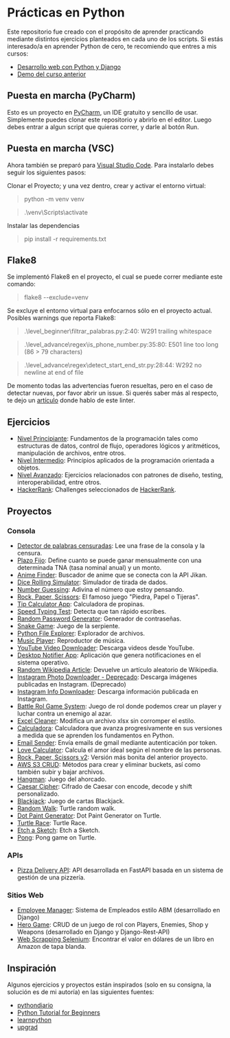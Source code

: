 # Prácticas en Python
Este repositorio fue creado con el propósito de aprender practicando mediante distintos ejercicios planteados en cada uno de los scripts.
Si estás interesado/a en aprender Python de cero, te recomiendo que entres a mis cursos:
- [Desarrollo web con Python y Django](https://www.udemy.com/course/desarrollo-de-sitios-web-con-python-3-con-django/?referralCode=A491B0944C634BFAA48C)
- [Demo del curso anterior](https://www.youtube.com/playlist?list=PLp7PPjAxisAICL8_g0lmC3thJvHW5Hbe3)

## Puesta en marcha (PyCharm)
Esto es un proyecto en [PyCharm](https://www.jetbrains.com/es-es/pycharm/download/), un IDE gratuito y sencillo de usar. Simplemente puedes clonar este repositorio y abrirlo en el editor. Luego debes entrar a algun script que quieras correr, y darle al botón Run.

## Puesta en marcha (VSC)
Ahora también se preparó para [Visual Studio Code](https://code.visualstudio.com/). Para instalarlo debes seguir los siguientes pasos:

Clonar el Proyecto; y una vez dentro, crear y activar el entorno virtual:

> python -m venv venv

> .\venv\Scripts\activate

Instalar las dependencias

> pip install -r requirements.txt

## Flake8
Se implementó Flake8 en el proyecto, el cual se puede correr mediante este comando:
> flake8 --exclude=venv

Se excluye el entorno virtual para enfocarnos sólo en el proyecto actual.
Posibles warnings que reporta Flake8:
> .\level_beginner\filtrar_palabras.py:2:40: W291 trailing whitespace

> .\level_advance\regex\is_phone_number.py:35:80: E501 line too long (86 > 79 characters)

> .\level_advance\regex\detect_start_end_str.py:28:44: W292 no newline at end of file

De momento todas las advertencias fueron resueltas, pero en el caso de detectar nuevas, por favor abrir un issue. Si querés saber más al respecto, te dejo un [artículo](https://dev.to/maxwellnewage/diario-de-python-17-un-paseo-por-flake8-33do) donde hablo de este linter.

## Ejercicios
- [Nivel Principiante](level_beginner/README.md): Fundamentos de la programación tales como estructuras de datos, control de flujo, operadores lógicos y aritméticos, manipulación de archivos, entre otros.
- [Nivel Intermedio](level_intermediate/README.md): Principios aplicados de la programación orientada a objetos.
- [Nivel Avanzado](level_advance/README.md): Ejercicios relacionados con patrones de diseño, testing, interoperabilidad, entre otros.
- [HackerRank](hackerrank/README.md): Challenges seleccionados de [HackerRank](https://www.hackerrank.com/).

## Proyectos
### Consola
- [Detector de palabras censuradas](projects/bad_word_detector.py): Lee una frase de la consola y la censura.
- [Plazo Fijo](projects/plazo_fijo.py): Define cuanto se puede ganar mensualmente con una determinada TNA (tasa nominal anual) y un monto.
- [Anime Finder](projects/anime_finder.py): Buscador de anime que se conecta con la API Jikan.
- [Dice Rolling Simulator](projects/dice_rolling_simulator.py): Simulador de tirada de dados.
- [Number Guessing](projects/number_guessing.py): Adivina el número que estoy pensando.
- [Rock, Paper, Scissors](projects/rock_paper_scissors.py): El famoso juego "Piedra, Papel o Tijeras".
- [Tip Calculator App](projects/tip_calculator_app.py): Calculadora de propinas.
- [Speed Typing Test](projects/speed_typing_test.py): Detecta que tan rápido escribes.
- [Random Password Generator](projects/random_password_generator.py): Generador de contraseñas.
- [Snake Game](projects/snake_game/main.py): Juego de la serpiente.
- [Python File Explorer](projects/file_manager.py): Explorador de archivos.
- [Music Player](projects/music_player/main.py): Reproductor de música.
- [YouTube Video Downloader](projects/yt_video_downloader.py): Descarga videos desde YouTube.
- [Desktop Notifier App](projects/desktop_notifier_app/main.py): Aplicación que genera notificaciones en el sistema operativo.
- [Random Wikipedia Article](projects/rand_wiki_article.py): Devuelve un artículo aleatorio de Wikipedia.
- [Instagram Photo Downloader - Deprecado](projects/ig_photo_downloader_deprecated.py): Descarga imágenes publicadas en Instagram. (Deprecado)
- [Instagram Info Downloader](projects/ig_info_downloader.py): Descarga información publicada en Instagram.
- [Battle Rol Game System](projects/battle_rol_game_system/main.py): Juego de rol donde podemos crear un player y luchar contra un enemigo al azar.
- [Excel Cleaner](projects/excel_cleaner/main.py): Modifica un archivo xlsx sin corromper el estilo.
- [Calculadora](projects/calculadora): Calculadora que avanza progresivamente en sus versiones a medida que se aprenden los fundamentos en Python.
- [Email Sender](projects/email_sender): Envía emails de gmail mediante autenticación por token.
- [Love Calculator](projects/love_calculator.py): Calcula el amor ideal según el nombre de las personas.
- [Rock, Paper, Scissors v2](https://replit.com/@maxwellnewage/python-rock-paper-scissors-game): Versión más bonita del anterior proyecto.
- [AWS S3 CRUD](projects/aws_s3_crud/main.py): Métodos para crear y eliminar buckets, así como también subir y bajar archivos.
- [Hangman](projects/hangman.py): Juego del ahorcado.
- [Caesar Cipher](projects/caesar_cipher.py): Cifrado de Caesar con encode, decode y shift personalizado.
- [Blackjack](projects/blackjack.py): Juego de cartas Blackjack.
- [Random Walk](projects/random_walk.py): Turtle random walk.
- [Dot Paint Generator](projects/dot_paint_generator/main.py): Dot Paint Generator on Turtle.
- [Turtle Race](projects/turtle_race/main.py): Turtle Race.
- [Etch a Sketch](projects/etch_a_sketch.py): Etch a Sketch.
- [Pong](projects/pong/main.py): Pong game on Turtle.

### APIs
- [Pizza Delivery API](https://github.com/maxwellnewage/fastapi-pizza-delivery-api): API desarrollada en FastAPI basada en un sistema de gestión de una pizzería.

### Sitios Web
- [Employee Manager](https://github.com/maxwellnewage/udemy-django-employee-manager): Sistema de Empleados estilo ABM (desarrollado en Django)
- [Hero Game](https://github.com/maxwellnewage/udemy-django-hero-game): CRUD de un juego de rol con Players, Enemies, Shop y Weapons (desarrollado en Django y Django-Rest-API)
- [Web Scrapping Selenium](projects/selenium_app/main.py): Encontrar el valor en dólares de un libro en Amazon de tapa blanda.

## Inspiración
Algunos ejercicios y proyectos están inspirados (solo en su consigna, la solución es de mi autoría) en las siguientes fuentes:
- [pythondiario](https://pythondiario.com/ejercicios-de-programacion-python)
- [Python Tutorial for Beginners](https://youtu.be/B9nFMZIYQl0)
- [learnpython](https://www.learnpython.org/)
- [upgrad](https://www.upgrad.com/blog/python-projects-ideas-topics-beginners/)